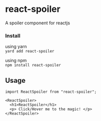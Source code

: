 # react-spoiler
A spoiler component for reactjs

### Install
using yarn  
`yard add react-spoiler`

using npm  
`npm install react-spoiler`


## Usage

`import ReactSpoiler from "react-spoiler";`


```
<ReactSpoiler>
  <h1>ReactSpoiler</h1>
  <p> Click/Hover me to the magic! </p>
</ReactSpoiler>
```


